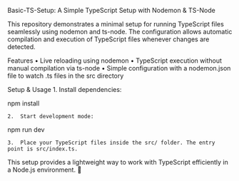 Basic-TS-Setup: A Simple TypeScript Setup with Nodemon & TS-Node

This repository demonstrates a minimal setup for running TypeScript files seamlessly using nodemon and ts-node. The configuration allows automatic compilation and execution of TypeScript files whenever changes are detected.

Features
• Live reloading using nodemon
• TypeScript execution without manual compilation via ts-node
• Simple configuration with a nodemon.json file to watch .ts files in the src directory

Setup & Usage 1. Install dependencies:

npm install

    2.	Start development mode:

npm run dev

    3.	Place your TypeScript files inside the src/ folder. The entry point is src/index.ts.

This setup provides a lightweight way to work with TypeScript efficiently in a Node.js environment. 🚀
